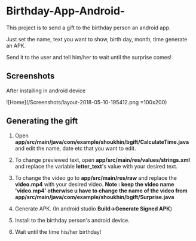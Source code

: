 # Birthday-App-Android-

This project is to send a gift to the birthday person an android app.

Just set the name, text you want to show, birth day, month, time generate an APK.

Send it to the user and tell him/her to wait until the surprise comes!

## Screenshots

After installing in android device

![Home](/Screenshots/layout-2018-05-10-195412.png =100x200)

## Generating the gift


1. Open **app/src/main/java/com/example/shoukhin/bgift/CalculateTime.java** and edit the name, date etc that you want to edit.

2. To change previewed text, open **app/src/main/res/values/strings.xml** and replace the variable **letter_text**'s value with your desired text.

3. To change the video go to **app/src/main/res/raw** and replace the **video.mp4** with your desired video.
**Note : keep the video name 'video.mp4' otherwise u have to change the name of the video from app/src/main/java/com/example/shoukhin/bgift/Surprise.java**

4. Generate APK. (In android studio **Build->Generate Signed APK**)

5. Install to the birthday person's android device.

6. Wait until the time his/her birthday!
